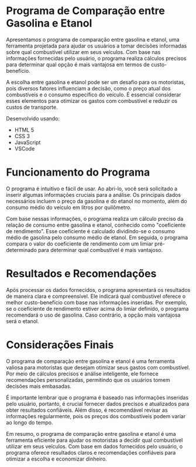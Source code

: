 # Programa de Comparação entre Gasolina e Etanol

Apresentamos o programa de comparação entre gasolina e etanol, uma ferramenta projetada para ajudar os usuários a tomar decisões informadas sobre qual combustível utilizar em seus veículos. Com base nas informações fornecidas pelo usuário, o programa realiza cálculos precisos para determinar qual opção é mais vantajosa em termos de custo-benefício.

A escolha entre gasolina e etanol pode ser um desafio para os motoristas, pois diversos fatores influenciam a decisão, como o preço atual dos combustíveis e o consumo específico do veículo. É essencial considerar esses elementos para otimizar os gastos com combustível e reduzir os custos de transporte.

Desenvolvido usando:
- HTML 5
- CSS 3
- JavaScript
- VSCode

# Funcionamento do Programa

O programa é intuitivo e fácil de usar. Ao abri-lo, você será solicitado a inserir algumas informações cruciais para a análise. Os principais dados necessários incluem o preço da gasolina e do etanol no momento, além do consumo médio do veículo em litros por quilômetro.

Com base nessas informações, o programa realiza um cálculo preciso da relação de consumo entre gasolina e etanol, conhecido como "coeficiente de rendimento". Esse coeficiente é calculado dividindo-se o consumo médio de gasolina pelo consumo médio de etanol. Em seguida, o programa compara o valor do coeficiente de rendimento com um limiar pré-determinado para determinar qual combustível é mais vantajoso.

# Resultados e Recomendações

Após processar os dados fornecidos, o programa apresentará os resultados de maneira clara e compreensível. Ele indicará qual combustível oferece o melhor custo-benefício com base nas informações inseridas. Por exemplo, se o coeficiente de rendimento estiver acima do limiar definido, o programa recomendará o uso de gasolina. Caso contrário, a opção mais vantajosa será o etanol.

# Considerações Finais

O programa de comparação entre gasolina e etanol é uma ferramenta valiosa para motoristas que desejam otimizar seus gastos com combustível. Por meio de cálculos precisos e análise inteligente, ele fornece recomendações personalizadas, permitindo que os usuários tomem decisões mais embasadas.

É importante lembrar que o programa é baseado nas informações inseridas pelo usuário, portanto, é crucial fornecer dados precisos e atualizados para obter resultados confiáveis. Além disso, é recomendável revisar as informações regularmente, pois os preços dos combustíveis podem variar ao longo do tempo.

Em resumo, o programa de comparação entre gasolina e etanol é uma ferramenta eficiente para ajudar os motoristas a decidir qual combustível utilizar em seus veículos. Com base em dados fornecidos pelo usuário, o programa oferece resultados claros e recomendações confiáveis para otimizar a escolha e economizar dinheiro.
